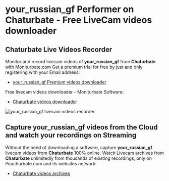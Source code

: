 # your_russian_gf Performer on Chaturbate - Free LiveCam videos downloader

## Chaturbate Live Videos Recorder

Monitor and record livecam videos of **your_russian_gf** from **Chaturbate** with Moniturbate.com
Get a premium trial for free by just and only registering with your Email address:
* [your_russian_gf Premium videos downloader](https://moniturbate.com/request-demo-licence-key.html)

Free livecam videos downloader - Moniturbate Software:
* [Chaturbate videos downloader](https://moniturbate.com/moniturbate-download-software.html)

![your_russian_gf livecam videos recorder](https://peachurnet.com/templates/moniturbate-software.png)


## Capture your_russian_gf videos from the Cloud and watch your recordings on Streaming

Without the need of downloading a software, capture **your_russian_gf** livecam videos from **Chaturbate** 100% online.
Watch Livecam archives from **Chaturbate** unlimitedly from thousands of existing recordings, only on Peachurbate.com and its websites network:
* [Chaturbate videos archives](https://peachurnet.com/)